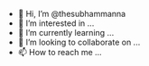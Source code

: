 - 👋 Hi, I’m @thesubhammanna
- 👀 I’m interested in ...
- 🌱 I’m currently learning ...
- 💞️ I’m looking to collaborate on ...
- 📫 How to reach me ...

<!---
thesubhammanna/thesubhammanna is a ✨ special ✨ repository because its `README.md` (this file) appears on your GitHub profile.
You can click the Preview link to take a look at your changes.
--->
